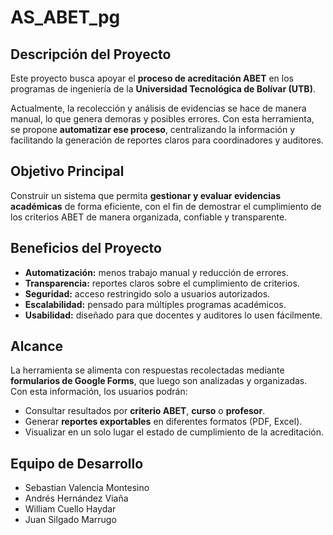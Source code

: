 # AS_ABET_pg

## Descripción del Proyecto
Este proyecto busca apoyar el **proceso de acreditación ABET** en los programas de ingeniería de la **Universidad Tecnológica de Bolívar (UTB)**.  

Actualmente, la recolección y análisis de evidencias se hace de manera manual, lo que genera demoras y posibles errores. Con esta herramienta, se propone **automatizar ese proceso**, centralizando la información y facilitando la generación de reportes claros para coordinadores y auditores.

## Objetivo Principal
Construir un sistema que permita **gestionar y evaluar evidencias académicas** de forma eficiente, con el fin de demostrar el cumplimiento de los criterios ABET de manera organizada, confiable y transparente.

## Beneficios del Proyecto
- **Automatización:** menos trabajo manual y reducción de errores.  
- **Transparencia:** reportes claros sobre el cumplimiento de criterios.  
- **Seguridad:** acceso restringido solo a usuarios autorizados.  
- **Escalabilidad:** pensado para múltiples programas académicos.  
- **Usabilidad:** diseñado para que docentes y auditores lo usen fácilmente.  

## Alcance
La herramienta se alimenta con respuestas recolectadas mediante **formularios de Google Forms**, que luego son analizadas y organizadas.  
Con esta información, los usuarios podrán:
- Consultar resultados por **criterio ABET**, **curso** o **profesor**.  
- Generar **reportes exportables** en diferentes formatos (PDF, Excel).  
- Visualizar en un solo lugar el estado de cumplimiento de la acreditación.  

## Equipo de Desarrollo
- Sebastian Valencia Montesino  
- Andrés Hernández Viaña  
- William Cuello Haydar  
- Juan Silgado Marrugo  
